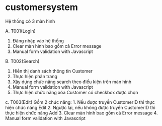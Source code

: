 # customersystem
Hệ thống có 3 màn hình

A. T001(Login)
  1. Đăng nhập vào hệ thống
  2. Clear màn hình bao gồm cả Error message
  3. Manual form validation with Javascript

B. T002(Search)
  1. Hiển thị danh sách thông tin Customer
  2. Thực hiện phân trang
  3. Xây dựng chức năng search theo điều kiện trên màn hình
  4. Manual form validation with Javascript
  5. Thực hiện chức năng xóa Customer có checkbox được chọn

c. T003(Edit)
  Gồm 2 chức năng:
    1. Nếu được truyền CustomerID thì thực hiện chức năng Edit
    2. Ngược lại, nếu không được truyền CustomerID thì thực hiện chức năng Add
    3. Clear màn hình bao gồm cả Error message
    4. Manual form validation with Javascript
